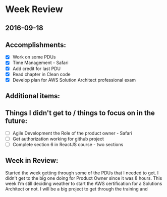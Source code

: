 # Week Review
##  2016-09-18

## Accomplishments:
- [x] Work on some PDUs
 - [x] Time Management - Safari
 - [x] Add credit for last PDU
- [x] Read chapter in Clean code
- [x] Develop plan for AWS Solution Architect professional exam

## Additional items:

## Things I didn't get to / things to focus on in the future:
- [ ] Agile Development the Role of the product owner - Safari
- [ ] Get authorization working for github project
- [ ] Complete section 6 in ReactJS course - two sections

## Week in Review:
Started the week getting through some of the PDUs that I needed to get. I didn't get to the big one doing for Product Owner since it was 8 hours. This week I'm still deciding weather to start the AWS certification for a Solutions Architect or not. I will be a big project to get through the training and  

